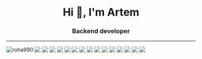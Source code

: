 <h1 align="center">Hi 👋, I'm Artem </h1>
<h3 align="center">Backend developer</h3>
<hr>
<div>
<p align="left">  </p>
<p><img align="left" src="https://github-readme-stats.vercel.app/api/top-langs?username=roha990&show_icons=true&locale=en&layout=compact" alt="roha990" />
</p>
    <p>
    <img src="https://img.shields.io/badge/-Github-181717?style=flat-square&logo=GitHub&logoColor=white"/>
    <img src="https://img.shields.io/badge/-Git-F44D27?style=flat-square&logo=Git&logoColor=white"/>
    <img src="https://img.shields.io/badge/-Debian-A80030?style=flat-square&logo=Debian&logoColor=white"/>
    <img src="https://img.shields.io/badge/-Insomnia-5849BE?style=flat-square&logo=Insomnia&logoColor=white"/>
    <img src="https://img.shields.io/badge/-Jetbrains-000000?style=flat-square&logo=jetbrains&logoColor=white"/>
    <img src="https://img.shields.io/badge/-Docker-257bd6?style=flat-square&logo=docker&logoColor=white"/>
    <img src="https://img.shields.io/badge/-Redis-DC382D?style=flat-square&logo=Redis&logoColor=ffdd54"/>
    <img src="https://img.shields.io/badge/-PostgreSQL-316192?style=flat-square&logo=postgresql&logoColor=white"/>
    <img src="https://img.shields.io/badge/-Python-3670A0?style=flat-square&logo=python&logoColor=ffdd54"/>
    <img src="https://img.shields.io/badge/-Flask-000000?style=flat-square&logo=Flask&logoColor=white"/>
    <img src="https://img.shields.io/badge/-Go-00ADD8?logo=go&logoColor=fff&style=flat-square"/> 
    <img src="https://img.shields.io/badge/-Gin-3670A0?style=flat-square&logo=Gin&logoColor=White"/>
    <img src="https://img.shields.io/badge/-React-61DAFB?logo=react&logoColor=000&style=flat-square"/>
    <img src="https://img.shields.io/badge/-HTML5-E34F26?style=flat-square&logo=HTML5&logoColor=white"/>
    <img src="https://img.shields.io/badge/-CSS3-1572B6?style=flat-square&logo=CSS3&logoColor=white"/>
  </p>
</div>




<!--
**Roha990/Roha990** is a ✨ _special_ ✨ repository because its `README.md` (this file) appears on your GitHub profile.

Here are some ideas to get you started:

- 🔭 I’m currently working on ...
- 🌱 I’m currently learning ...
- 👯 I’m looking to collaborate on ...
- 🤔 I’m looking for help with ...
- 💬 Ask me about ...
- 📫 How to reach me: ...
- 😄 Pronouns: ...
- ⚡ Fun fact: ...
-->
